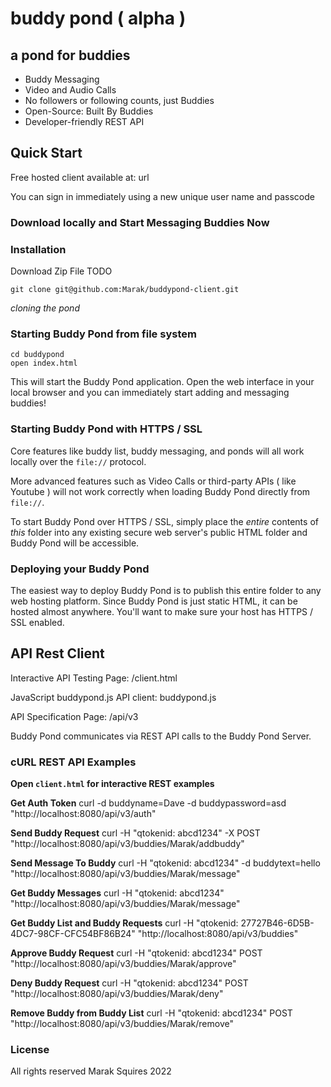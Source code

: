 # buddy pond ( alpha )
## a pond for buddies

 - Buddy Messaging
 - Video and Audio Calls
 - No followers or following counts, just Buddies
 - Open-Source: Built By Buddies
 - Developer-friendly REST API

## Quick Start

Free hosted client available at: url

You can sign in immediately using a new unique user name and passcode

### Download locally and Start Messaging Buddies Now

### Installation

Download Zip File TODO

```
git clone git@github.com:Marak/buddypond-client.git
```

*cloning the pond*

### Starting Buddy Pond from file system

```
cd buddypond
open index.html
```

This will start the Buddy Pond application. Open the web interface in your local browser and you can immediately start adding and messaging buddies!

### Starting Buddy Pond with HTTPS / SSL

Core features like buddy list, buddy messaging, and ponds will all work locally over the `file://` protocol.

More advanced features such as Video Calls or third-party APIs ( like Youtube ) will not work correctly when loading Buddy Pond directly from `file://`.

To start Buddy Pond over HTTPS / SSL, simply place the *entire* contents of *this* folder into any existing secure web server's public HTML folder and Buddy Pond will be accessible.

### Deploying your Buddy Pond

The easiest way to deploy Buddy Pond is to publish this entire folder to any web hosting platform. Since Buddy Pond is just static HTML, it can be hosted almost anywhere. You'll want to make sure your host has HTTPS / SSL enabled.

## API Rest Client

Interactive API Testing Page: /client.html

JavaScript buddypond.js API client: buddypond.js

API Specification Page: /api/v3

Buddy Pond communicates via REST API calls to the Buddy Pond Server.

### cURL REST API Examples

**Open `client.html` for interactive REST examples**

**Get Auth Token**
curl -d buddyname=Dave -d buddypassword=asd "http://localhost:8080/api/v3/auth"

**Send Buddy Request**
curl -H "qtokenid: abcd1234" -X POST "http://localhost:8080/api/v3/buddies/Marak/addbuddy"

**Send Message To Buddy**
curl -H "qtokenid: abcd1234" -d buddytext=hello "http://localhost:8080/api/v3/buddies/Marak/message"

**Get Buddy Messages**
curl -H "qtokenid: abcd1234" "http://localhost:8080/api/v3/buddies/Marak/message"

**Get Buddy List and Buddy Requests**
curl -H "qtokenid: 27727B46-6D5B-4DC7-98CF-CFC54BF86B24" "http://localhost:8080/api/v3/buddies"

**Approve Buddy Request**
curl -H "qtokenid: abcd1234" POST "http://localhost:8080/api/v3/buddies/Marak/approve"

**Deny Buddy Request**
curl -H "qtokenid: abcd1234"  POST "http://localhost:8080/api/v3/buddies/Marak/deny"

**Remove Buddy from Buddy List**
curl -H "qtokenid: abcd1234"  POST "http://localhost:8080/api/v3/buddies/Marak/remove"

### License
All rights reserved Marak Squires 2022